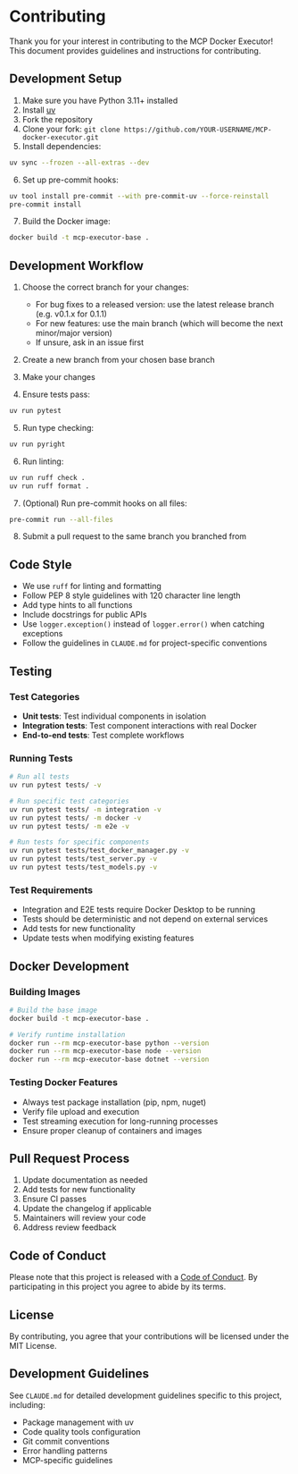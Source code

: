 # Contributing

Thank you for your interest in contributing to the MCP Docker Executor! This document provides guidelines and instructions for contributing.

## Development Setup

1. Make sure you have Python 3.11+ installed
2. Install [uv](https://docs.astral.sh/uv/getting-started/installation/)
3. Fork the repository
4. Clone your fork: `git clone https://github.com/YOUR-USERNAME/MCP-docker-executor.git`
5. Install dependencies:

```bash
uv sync --frozen --all-extras --dev
```

6. Set up pre-commit hooks:

```bash
uv tool install pre-commit --with pre-commit-uv --force-reinstall
pre-commit install
```

7. Build the Docker image:

```bash
docker build -t mcp-executor-base .
```

## Development Workflow

1. Choose the correct branch for your changes:
   - For bug fixes to a released version: use the latest release branch (e.g. v0.1.x for 0.1.1)
   - For new features: use the main branch (which will become the next minor/major version)
   - If unsure, ask in an issue first

2. Create a new branch from your chosen base branch

3. Make your changes

4. Ensure tests pass:

```bash
uv run pytest
```

5. Run type checking:

```bash
uv run pyright
```

6. Run linting:

```bash
uv run ruff check .
uv run ruff format .
```

7. (Optional) Run pre-commit hooks on all files:

```bash
pre-commit run --all-files
```

8. Submit a pull request to the same branch you branched from

## Code Style

- We use `ruff` for linting and formatting
- Follow PEP 8 style guidelines with 120 character line length
- Add type hints to all functions
- Include docstrings for public APIs
- Use `logger.exception()` instead of `logger.error()` when catching exceptions
- Follow the guidelines in `CLAUDE.md` for project-specific conventions

## Testing

### Test Categories

- **Unit tests**: Test individual components in isolation
- **Integration tests**: Test component interactions with real Docker
- **End-to-end tests**: Test complete workflows

### Running Tests

```bash
# Run all tests
uv run pytest tests/ -v

# Run specific test categories
uv run pytest tests/ -m integration -v
uv run pytest tests/ -m docker -v
uv run pytest tests/ -m e2e -v

# Run tests for specific components
uv run pytest tests/test_docker_manager.py -v
uv run pytest tests/test_server.py -v
uv run pytest tests/test_models.py -v
```

### Test Requirements

- Integration and E2E tests require Docker Desktop to be running
- Tests should be deterministic and not depend on external services
- Add tests for new functionality
- Update tests when modifying existing features

## Docker Development

### Building Images

```bash
# Build the base image
docker build -t mcp-executor-base .

# Verify runtime installation
docker run --rm mcp-executor-base python --version
docker run --rm mcp-executor-base node --version
docker run --rm mcp-executor-base dotnet --version
```

### Testing Docker Features

- Always test package installation (pip, npm, nuget)
- Verify file upload and execution
- Test streaming execution for long-running processes
- Ensure proper cleanup of containers and images

## Pull Request Process

1. Update documentation as needed
2. Add tests for new functionality
3. Ensure CI passes
4. Update the changelog if applicable
5. Maintainers will review your code
6. Address review feedback

## Code of Conduct

Please note that this project is released with a [Code of Conduct](CODE_OF_CONDUCT.md). By participating in this project you agree to abide by its terms.

## License

By contributing, you agree that your contributions will be licensed under the MIT License.

## Development Guidelines

See `CLAUDE.md` for detailed development guidelines specific to this project, including:
- Package management with uv
- Code quality tools configuration
- Git commit conventions
- Error handling patterns
- MCP-specific guidelines
